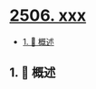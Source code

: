 # [2506. xxx](https://github.com/Tdahuyou/TNotes.leetcode/tree/main/notes/2506.%20xxx)

<!-- region:toc -->

- [1. 📝 概述](#1--概述)

<!-- endregion:toc -->

## 1. 📝 概述
